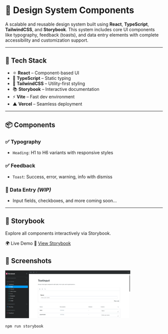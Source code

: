 # 🧩 Design System Components

A scalable and reusable design system built using **React**, **TypeScript**, **TailwindCSS**, and **Storybook**. This system includes core UI components like typography, feedback (toasts), and data entry elements with complete accessibility and customization support.

---

## 🚀 Tech Stack

- ⚛️ **React** – Component-based UI
- 🔷 **TypeScript** – Static typing
- 🎨 **TailwindCSS** – Utility-first styling
- 📚 **Storybook** – Interactive documentation
- ⚡ **Vite** – Fast dev environment
- ▲ **Vercel** – Seamless deployment

---

## 📦 Components

### ✅ Typography
- `Heading`: H1 to H6 variants with responsive styles

### ✅ Feedback
- `Toast`: Success, error, warning, info with dismiss

### 🔧 Data Entry *(WIP)*
- Input fields, checkboxes, and more coming soon...

---

## 📸 Storybook

Explore all components interactively via Storybook.


🌍 Live Demo
🔗 [View Storybook](https://design-system-components-zeta.vercel.app/)

## 📸 Screenshots
<img src="./public/story.png" width="400" />

```bash
npm run storybook

